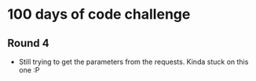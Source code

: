# 100 days of code challenge

## Round 4
* Still trying to get the parameters from the requests. Kinda stuck on this one :P
